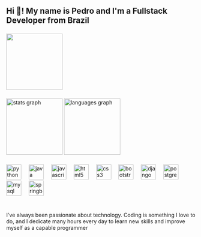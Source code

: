 <h2 align="left">Hi 👋! My name is Pedro and I'm a Fullstack Developer from Brazil</h2>

###

<div align="left">
  <img height="150" src="https://media.licdn.com/dms/image/v2/D5603AQHLwbBJPADwUg/profile-displayphoto-shrink_800_800/profile-displayphoto-shrink_800_800/0/1726435054951?e=1749686400&v=beta&t=i-19XS4JHyOrxqFp_lFug3bHOCaNynerh-L4v-G9mTQ"  />
</div>

###

<div align="left">
  <img src="https://github-readme-stats.vercel.app/api?username=pedrohmadruga&hide_title=false&hide_rank=false&show_icons=true&include_all_commits=true&count_private=true&disable_animations=false&theme=dracula&locale=en&hide_border=false" height="150" alt="stats graph"  />
  <img src="https://github-readme-stats.vercel.app/api/top-langs?username=pedrohmadruga&locale=en&hide_title=false&layout=compact&card_width=320&langs_count=6&theme=dracula&hide_border=false" height="150" alt="languages graph"  />
</div>

###

<div align="left">
  <img src="https://cdn.jsdelivr.net/gh/devicons/devicon/icons/python/python-original.svg" height="40" alt="python logo"  />
  <img width="12" />
  <img src="https://cdn.jsdelivr.net/gh/devicons/devicon/icons/java/java-original.svg" height="40" alt="java logo"  />
  <img width="12" />
  <img src="https://cdn.jsdelivr.net/gh/devicons/devicon/icons/javascript/javascript-original.svg" height="40" alt="javascript logo"  />
  <img width="12" />
  <img src="https://cdn.jsdelivr.net/gh/devicons/devicon/icons/html5/html5-original.svg" height="40" alt="html5 logo"  />
  <img width="12" />
  <img src="https://cdn.jsdelivr.net/gh/devicons/devicon/icons/css3/css3-original.svg" height="40" alt="css3 logo"  />
  <img width="12" />
  <img src="https://cdn.jsdelivr.net/gh/devicons/devicon/icons/bootstrap/bootstrap-original.svg" height="40" alt="bootstrap logo"  />
  <img width="12" />
  <img src="https://cdn.jsdelivr.net/gh/devicons/devicon/icons/django/django-plain.svg" height="40" alt="django logo"  />
  <img width="12" />
  <img src="https://cdn.jsdelivr.net/gh/devicons/devicon/icons/postgresql/postgresql-original.svg" height="40" alt="postgresql logo"  />
  <img width="12" />
  <img src="https://cdn.jsdelivr.net/gh/devicons/devicon/icons/mysql/mysql-original.svg" height="40" alt="mysql logo"  />
  <img width="12" />
  <img src="https://cdn.jsdelivr.net/gh/devicons/devicon/icons/mysql/springboot.svg" height="40" alt="springboot logo"  />
</div>

###

<br clear="both">
I've always been passionate about technology. Coding is something I love to do, and I dedicate many hours every day to learn new skills and improve myself as a capable programmer

